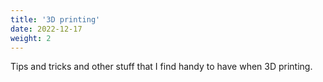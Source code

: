 ```yaml
---
title: '3D printing'
date: 2022-12-17
weight: 2
---
```


Tips and tricks and other stuff that I find handy to have when 3D printing.

